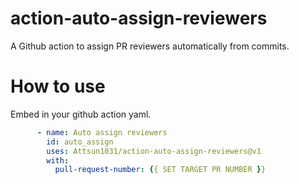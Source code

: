 # action-auto-assign-reviewers
A Github action to assign PR reviewers automatically from commits.

# How to use
Embed in your github action yaml.

```yaml
      - name: Auto assign reviewers
        id: auto_assign
        uses: Attsun1031/action-auto-assign-reviewers@v1
        with:
          pull-request-number: {{ SET TARGET PR NUMBER }}
```


